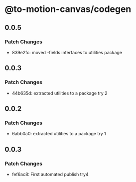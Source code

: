 # @to-motion-canvas/codegen

## 0.0.5

### Patch Changes

- 839e2fc: moved -fields interfaces to utilities package

## 0.0.3

### Patch Changes

- 44b635d: extracted utilities to a package try 2

## 0.0.2

### Patch Changes

- 6abb0a0: extracted utilities to a package try 1

## 0.0.3

### Patch Changes

- fef6ac8: First automated publish try4
